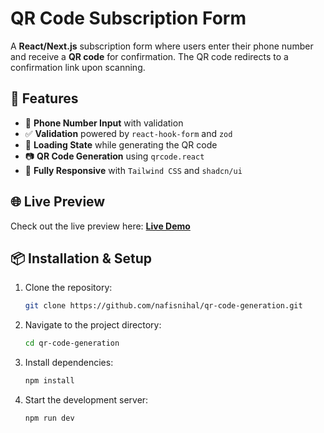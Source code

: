 # QR Code Subscription Form

A **React/Next.js** subscription form where users enter their phone number and receive a **QR code** for confirmation. The QR code redirects to a confirmation link upon scanning.

## 🚀 Features

- 📱 **Phone Number Input** with validation  
- ✅ **Validation** powered by `react-hook-form` and `zod`  
- 🔄 **Loading State** while generating the QR code  
- 📷 **QR Code Generation** using `qrcode.react`  
- 🎨 **Fully Responsive** with `Tailwind CSS` and `shadcn/ui`  


## 🌐 Live Preview
Check out the live preview here: **[Live Demo](https://qr-code-generation-wine.vercel.app/)**

## 📦 Installation & Setup
1. Clone the repository:
   ```sh
   git clone https://github.com/nafisnihal/qr-code-generation.git
   ```
2. Navigate to the project directory:
   ```sh
   cd qr-code-generation
   ```
3. Install dependencies:
   ```sh
   npm install
   ```
4. Start the development server:
   ```sh
   npm run dev
   ```